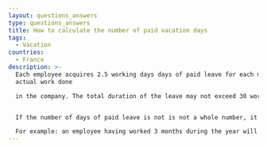 ```yaml
---
layout: questions_answers
type: questions_answers
title: How to calculate the number of paid vacation days
tags:
  - Vacation
countries:
  - France
description: >-
  Each employee acquires 2.5 working days days of paid leave for each month of
  actual work done

  in the company. The total duration of the leave may not exceed 30 working days per year.


  If the number of days of paid leave is not is not a whole number, it is rounded up to the higher number.

  For example: an employee having worked 3 months during the year will have 8 days of paid leave (3 x 2.5 = 7.5).
---
```

